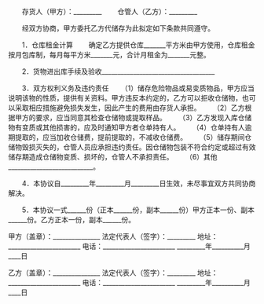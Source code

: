 
 


　　存货人（甲方）：_________
　　仓管人（乙方）：_________


　　经双方协商，甲方委托乙方代储存为此拟定如下条款共同遵守。


　　1．仓库租金计算
　　确定乙方提供仓库_______平方米由甲方使用，仓库租金按月包库制，每月每平方米_______元，合计月租金为_______元整。


　　2．货物进出库手续及验收____________________________________


　　3．双方权利义务及违约责任
　　（1）储存危险物品或易变质物品，甲方应当说明该物的性质，提供有关资料。甲方违反本约定的，乙方可以拒收仓储物，也可以采取相应措施避免损失发生，因此产生的费用由存货人承担。
　　（2）乙方根据甲方的要求，应当同意其检查仓储物或提取样品。
　　（3）乙方发现入库仓储物有变质或其他损害的，应及时通知甲方者仓单持有人。
　　（4）仓单持有人逾期提取的，应当加收仓储费，提前提取的，不减收仓储费。
　　（5）储存期间仓储物毁损灭失的，仓管人员应承担违约责任。因仓储物包装不符合约定或超过有效储存期造成仓储物变质、损坏的，仓管人不承担责任。
　　（6）其他___________________________。


　　4．本协议自_________年_________月_________日生效，未尽事宜双方共同协商解决。


　　5．本协议一式______份（正本______份，副本______份）甲方正本一份、副本______份。乙方正本一份，副本______份。


 


甲方（盖章）：_______________
法定代表人（签字）：_________
地址：_______________________
电话：_______________________
_________年__________月____日


乙方（盖章）：_______________
法定代表人（签字）：_________
地址：_______________________
电话：_______________________
_________年__________月____日
 


 

 
 
 
 
 
  


  
 

  


  


  
 
 
 
 

